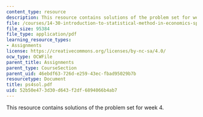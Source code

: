 ```yaml
---
content_type: resource
description: This resource contains solutions of the problem set for week 4.
file: /courses/14-30-introduction-to-statistical-method-in-economics-spring-2006/52b50e473d30d643f2df6894066b4ab7_ps4sol.pdf
file_size: 95384
file_type: application/pdf
learning_resource_types:
- Assignments
license: https://creativecommons.org/licenses/by-nc-sa/4.0/
ocw_type: OCWFile
parent_title: Assignments
parent_type: CourseSection
parent_uid: 46ebdf63-726d-e259-43ec-fbad95029b7b
resourcetype: Document
title: ps4sol.pdf
uid: 52b50e47-3d30-d643-f2df-6894066b4ab7
---
```

This resource contains solutions of the problem set for week 4.